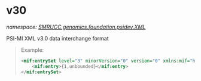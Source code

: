 ﻿# v30
_namespace: [SMRUCC.genomics.foundation.psidev.XML](./index.md)_

PSI-MI XML v3.0 data interchange format

> 
>  Example:
>  
>  ```xml
>  <mif:entrySet level="3" minorVersion="0" version="0" xmlns:mif="http://psi.hupo.org/mi/mif300">
>      <mif:entry>{1,unbounded}</mif:entry>
>  </mif:entrySet>
>  ```
>  



